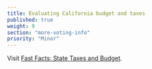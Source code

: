 ```yaml
---
title: Evaluating California budget and taxes
published: true
weight: 9
section: "more-voting-info"
priority: "Minor"
---
```


Visit [Fast Facts: State Taxes and Budget](http://www.easyvoterguide.org/wp-content/uploads/2011/08/FastFacts-BallotMeasures-v2.pdf).
